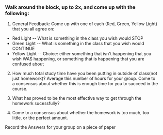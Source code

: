 
### Walk around the block, up to 2x, and come up with the following: 

1. General Feedback: Come up with one of each (Red, Green, Yellow Light) that you all agree on:  
- Red Light -- What is something in the class you wish would STOP
- Green Light -- What is something in the class that you wish would CONTINUE
- Yellow Light -- Choice: either something that isn't happening that you wish WAS happening, or something that is happening that you are confused about
    
2. How much total study time have you been putting in outside of class(not just homework)?  Average this number of hours for your group. Come to a consensus about whether this is enough time for you to succeed in the course. 

3. What has proved to be the most effective way to get through the homework sucessfully? 

4. Come to a consensus about whether the homework is too much, too little, or the perfect amount. 

Record the Answers for your group on a piece of paper